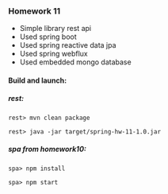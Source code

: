 ### Homework 11
- Simple library rest api
- Used spring boot
- Used spring reactive data jpa
- Used spring webflux
- Used embedded mongo database

#### Build and launch:

##### rest:

`rest> mvn clean package`

`rest> java -jar target/spring-hw-11-1.0.jar` 

##### spa from homework10:

`spa> npm install`

`spa> npm start`
